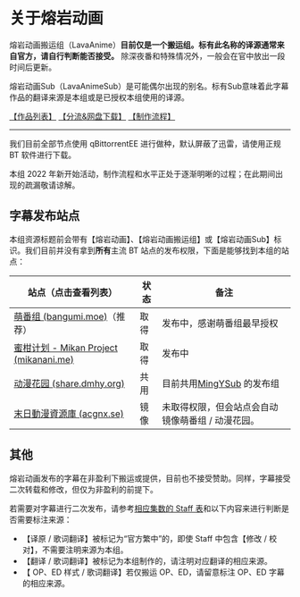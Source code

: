 # 关于熔岩动画

熔岩动画搬运组（LavaAnime）**目前仅是一个搬运组。标有此名称的译源通常来自官方，请自行判断能否接受。** 除深夜番和特殊情况外，一般会在官中放出一段时间后更新。

熔岩动画Sub（LavaAnimeSub）是可能偶尔出现的别名。标有Sub意味着此字幕作品的翻译来源是本组或是已授权本组使用的译源。

[【作品列表】](/list) [【分流&amp;网盘下载】](pan) [【制作流程】](how)

---

我们目前全部节点使用 qBittorrentEE 进行做种，默认屏蔽了迅雷，请使用正规 BT 软件进行下载。

本组 2022 年新开始活动，制作流程和水平正处于逐渐明晰的过程；在此期间出现的疏漏敬请谅解。

## 字幕发布站点

本组资源标题前会带有【熔岩动画】、【熔岩动画搬运组】或【熔岩动画Sub】标识。我们目前并没有拿到**所有**主流 BT 站点的发布权限，下面是能够找到本组的站点：

| 站点（点击查看列表）                                                                                               | 状态 | 备注                                                  |
| ------------------------------------------------------------------------------------------------------------------ | ---- | ----------------------------------------------------- |
| [萌番组 (bangumi.moe)](https://bangumi.moe/tag/61f41a5f57d0f000073c6ced)（推荐）                                      | 取得 | 发布中，感谢萌番组最早授权                            |
| [蜜柑计划 - Mikan Project (mikanani.me)](https://mikanani.me/Home/PublishGroup/365)                                   | 取得 | 发布中                                                |
| [动漫花园 (share.dmhy.org)](https://share.dmhy.org/topics/list/user_id/755364)                                        | 共用 | 目前共用[MingYSub](https://www.mingysub.top/#/) 的发布组 |
| [末日動漫資源庫 (acgnx.se)](https://share.acgnx.se/search.php?sort_id=0&keyword=%E7%86%94%E5%B2%A9%E5%8A%A8%E7%94%BB) | 镜像 | 未取得权限，但会站点会自动镜像萌番组 / 动漫花园。     |

## 其他

熔岩动画发布的字幕在非盈利下搬运或提供，目前也不接受赞助。同样，字幕接受二次转载和修改，但仅为非盈利的前提下。

若需要对字幕进行二次发布，请参考[相应集数的 Staff 表](how)和以下内容来进行判断是否需要标注来源：

* 【译原 / 歌词翻译】被标记为“官方繁中”的，即使 Staff 中包含【修改 / 校对】，不需要注明来源为本组。
* 【翻译 / 歌词翻译】被标记为本组制作的，请注明对应翻译的相应来源。
* 【 OP、ED 样式 / 歌词翻译】若仅搬运 OP、ED，请留意标注 OP、ED 字幕的相应来源。
